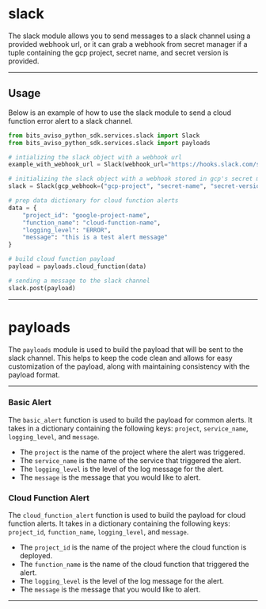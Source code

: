 # slack

The slack module allows you to send messages to a slack channel using a provided webhook url, or it can grab a webhook
from secret manager if a tuple containing the gcp project, secret name, and secret version is provided.

---

## Usage
Below is an example of how to use the slack module to send a cloud function error alert to a slack channel.

```python
from bits_aviso_python_sdk.services.slack import Slack
from bits_aviso_python_sdk.services.slack import payloads

# intializing the slack object with a webhook url
example_with_webhook_url = Slack(webhook_url="https://hooks.slack.com/services/XXXXX/XXXXX/XXXXX")

# initializing the slack object with a webhook stored in gcp's secret manager
slack = Slack(gcp_webhook=("gcp-project", "secret-name", "secret-version"))

# prep data dictionary for cloud function alerts
data = {
    "project_id": "google-project-name",
    "function_name": "cloud-function-name",
    "logging_level": "ERROR",
    "message": "this is a test alert message"
}

# build cloud function payload
payload = payloads.cloud_function(data)

# sending a message to the slack channel
slack.post(payload)
```

---

# payloads
The `payloads` module is used to build the payload that will be sent to the slack channel. This helps to keep the
code clean and allows for easy customization of the payload, along with maintaining consistency with the payload format.

---

### Basic Alert
The `basic_alert` function is used to build the payload for common alerts.
It takes in a dictionary containing the following keys: `project`, `service_name`, `logging_level`, and `message`.

- The `project` is the name of the project where the alert was triggered.
- The `service_name` is the name of the service that triggered the alert.
- The `logging_level` is the level of the log message for the alert.
- The `message` is the message that you would like to alert.

### Cloud Function Alert
The `cloud_function_alert` function is used to build the payload for cloud function alerts. It takes in a dictionary
containing the following keys: `project_id`, `function_name`, `logging_level`, and `message`.

- The `project_id` is the name of the project where the cloud function is deployed.
- The `function_name` is the name of the cloud function that triggered the alert.
- The `logging_level` is the level of the log message for the alert.
- The `message` is the message that you would like to alert.

---
